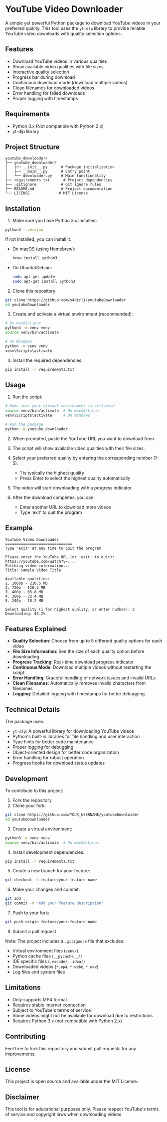 # YouTube Video Downloader

A simple yet powerful Python package to download YouTube videos in your preferred quality. This tool uses the `yt-dlp` library to provide reliable YouTube video downloads with quality selection options.

## Features

- Download YouTube videos in various qualities
- Show available video qualities with file sizes
- Interactive quality selection
- Progress bar during download
- Continuous download mode (download multiple videos)
- Clean filenames for downloaded videos
- Error handling for failed downloads
- Proper logging with timestamps

## Requirements

- Python 3.x (Not compatible with Python 2.x)
- yt-dlp library

## Project Structure

```
youtube_downloader/
├── youtube_downloader/
│   ├── __init__.py      # Package initialization
│   ├── __main__.py      # Entry point
│   └── downloader.py    # Main functionality
├── requirements.txt      # Project dependencies
├── .gitignore           # Git ignore rules
├── README.md            # Project documentation
└── LICENSE             # MIT License
```

## Installation

1. Make sure you have Python 3.x installed:
```bash
python3 --version
```
If not installed, you can install it:
- On macOS (using Homebrew):
  ```bash
  brew install python3
  ```
- On Ubuntu/Debian:
  ```bash
  sudo apt-get update
  sudo apt-get install python3
  ```

2. Clone this repository:
```bash
git clone https://github.com/s4birli/youtubeDownloader
cd youtubeDownloader
```

3. Create and activate a virtual environment (recommended):
```bash
# On macOS/Linux
python3 -m venv venv
source venv/bin/activate

# On Windows
python -m venv venv
venv\Scripts\activate
```

4. Install the required dependencies:
```bash
pip install -r requirements.txt
```

## Usage

1. Run the script:
```bash
# Make sure your virtual environment is activated
source venv/bin/activate  # On macOS/Linux
venv\Scripts\activate     # On Windows

# Run the package
python -m youtube_downloader
```

2. When prompted, paste the YouTube URL you want to download from.

3. The script will show available video qualities with their file sizes.

4. Select your preferred quality by entering the corresponding number (1-5).
   - 1 is typically the highest quality
   - Press Enter to select the highest quality automatically

5. The video will start downloading with a progress indicator.

6. After the download completes, you can:
   - Enter another URL to download more videos
   - Type 'exit' to quit the program

## Example

```
YouTube Video Downloader
==============================
Type 'exit' at any time to quit the program

Please enter the YouTube URL (or 'exit' to quit): https://youtube.com/watch?v=...
Fetching video information...
Title: Sample Video Title

Available qualities:
1. 1080p - 210.5 MB
2. 720p - 120.3 MB
3. 480p - 65.8 MB
4. 360p - 32.4 MB
5. 240p - 18.2 MB

Select quality (1 for highest quality, or enter number): 2
Downloading: 45.2%
```

## Features Explained

- **Quality Selection**: Choose from up to 5 different quality options for each video
- **File Size Information**: See the size of each quality option before downloading
- **Progress Tracking**: Real-time download progress indicator
- **Continuous Mode**: Download multiple videos without restarting the script
- **Error Handling**: Graceful handling of network issues and invalid URLs
- **Clean Filenames**: Automatically removes invalid characters from filenames
- **Logging**: Detailed logging with timestamps for better debugging

## Technical Details

The package uses:
- `yt-dlp`: A powerful library for downloading YouTube videos
- Python's built-in libraries for file handling and user interaction
- Type hints for better code maintenance
- Proper logging for debugging
- Object-oriented design for better code organization
- Error handling for robust operation
- Progress hooks for download status updates

## Development

To contribute to this project:

1. Fork the repository
2. Clone your fork:
```bash
git clone https://github.com/YOUR_USERNAME/youtubeDownloader
cd youtubeDownloader
```

3. Create a virtual environment:
```bash
python3 -m venv venv
source venv/bin/activate  # On macOS/Linux
```

4. Install development dependencies:
```bash
pip install -r requirements.txt
```

5. Create a new branch for your feature:
```bash
git checkout -b feature/your-feature-name
```

6. Make your changes and commit:
```bash
git add .
git commit -m "Add your feature description"
```

7. Push to your fork:
```bash
git push origin feature/your-feature-name
```

8. Submit a pull request

Note: The project includes a `.gitignore` file that excludes:
- Virtual environment files (`venv/`)
- Python cache files (`__pycache__/`)
- IDE specific files (`.vscode/`, `.idea/`)
- Downloaded videos (`*.mp4`, `*.webm`, `*.mkv`)
- Log files and system files

## Limitations

- Only supports MP4 format
- Requires stable internet connection
- Subject to YouTube's terms of service
- Some videos might not be available for download due to restrictions
- Requires Python 3.x (not compatible with Python 2.x)

## Contributing

Feel free to fork this repository and submit pull requests for any improvements.

## License

This project is open source and available under the MIT License.

## Disclaimer

This tool is for educational purposes only. Please respect YouTube's terms of service and copyright laws when downloading videos. 